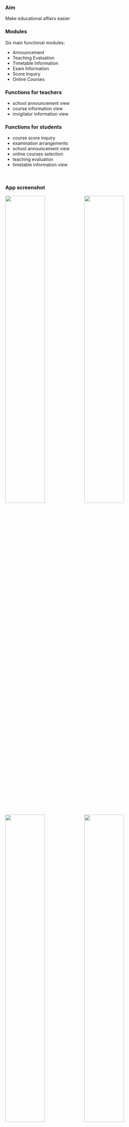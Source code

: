 
### Aim
Make educational affairs easier

### Modules
Six main functional modules: 
- Announcement
- Teaching Evaluation
- Timetable Information
- Exam Information
- Score Inquiry
- Online Courses
  
### Functions for teachers

- school announcement view 
- course information view 
- invigilator information view

### Functions for students
- course score inquiry
- examination arrangements
- school announcement view 
- online courses selection 
- teaching evaluation
- timetable information view
  
  
### App screenshot

<img src="https://github.com/ahutsunshine/AhutJiaowu/blob/master/screenshot/home.png" width="50%" height="50%" /><img src="https://github.com/ahutsunshine/AhutJiaowu/blob/master/screenshot/left.png" width="50%" height="50%" />

<img src="https://github.com/ahutsunshine/AhutJiaowu/blob/master/screenshot/login.png" width="50%" height="50%" /><img src="https://github.com/ahutsunshine/AhutJiaowu/blob/master/screenshot/personal.png" width="50%" height="50%" />
